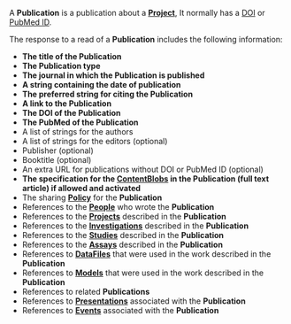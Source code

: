 <a name="publications"></a>A **Publication** is a publication about a <a href="#projects">**Project**</a>, It normally has a [DOI](http://www.doi.org/) or [PubMed ID](https://en.wikipedia.org/wiki/Wikipedia:PMID).

The response to a read of a **Publication** includes the following information:

* **The title of the Publication**
* **The Publication type**
* **The journal in which the Publication is published**
* **A string containing the date of publication**
* **The preferred string for citing the Publication**
* **A link to the Publication**
* **The DOI of the Publication**
* **The PubMed of the Publication**
* A list of strings for the authors
* A list of strings for the editors (optional)
* Publisher (optional)
* Booktitle (optional)
* An extra URL for publications without DOI or PubMed ID (optional)
* **The specification for the <a href="#ContentBlob">ContentBlobs</a> in the Publication (full text article) if allowed and activated**  
* The sharing <a href="#Policy">**Policy**</a> for the **Publication**
* References to the <a href="#people">**People**</a> who wrote the **Publication**
* References to the <a href="#projects">**Projects**</a> described in the **Publication**
* References to the <a href="#investigations">**Investigations**</a> described in the **Publication**
* References to the <a href="#studies">**Studies**</a> described in the **Publication**
* References to the <a href="#assays">**Assays**</a> described in the **Publication**
* References to <a href="#dataFiles">**DataFiles**</a> that were used in the work described in the **Publication**
* References to <a href="#models">**Models**</a> that were used in the work described in the **Publication**
* References to related **Publications**
* References to <a href="#presentations">**Presentations**</a> associated with the **Publication**
* References to <a href="#events">**Events**</a> associated with the **Publication**

